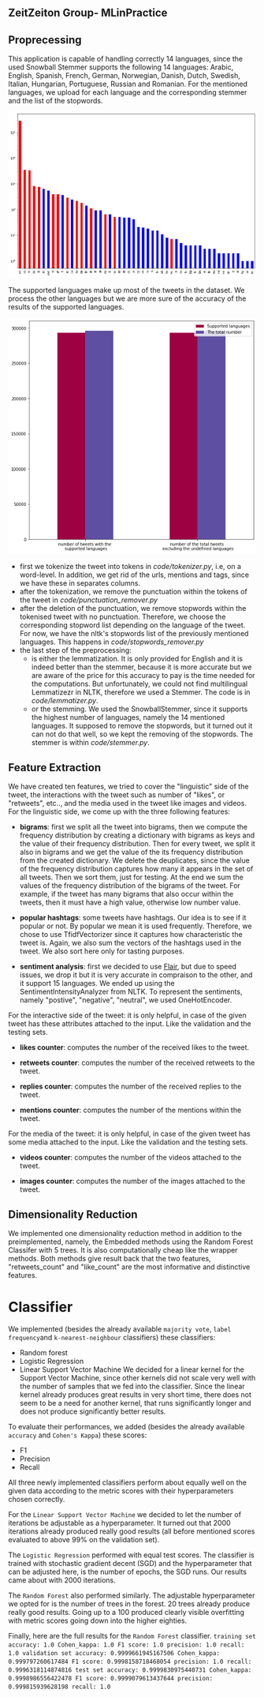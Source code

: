 ## ZeitZeiton Group- MLinPractice

## Proprecessing 
This application is capable of handling correctly 14 languages, since the used Snowball Stemmer supports the following 14 languages: Arabic, English, Spanish, French, German, Norwegian, Danish, Dutch, Swedish, Italian, Hungarian, Portuguese, Russian and Romanian.
For the mentioned languages, we upload for each language and the corresponding stemmer and the list of the stopwords.

<p align="center"> <img src="imgs/supported_languages.png"> </p>

The supported languages make up most of the tweets in the dataset. We process the other languages but we are more sure of the accuracy of the results of the supported languages.

<p align="center"> <img src="imgs/comparison.png"> </p>

- first we tokenize the tweet into tokens in *code/tokenizer.py*, i.e, on a word-level. In addition, we get rid of the urls, mentions and tags, since we have these in separates columns.
- after the tokenization, we remove the punctuation within the tokens of the tweet in *code/punctuation_remover.py*
- after the deletion of the punctuation, we remove stopwords within the tokenised tweet with no punctuation. Therefore, we choose the corresponding stopword list depending on the language of the tweet. For now, we have the nltk's stopwords list of the previously mentioned languages. This happens in *code/stopwords_remover.py*
- the last step of the preprocessing:
  - is either the lemmatization. It is only provided for English and it is indeed better than the stemmer, because it is more accurate but we are aware of the price for this accuracy to pay is the time needed for the computations. But unfortunately, we could not find multilingual Lemmatizezr in NLTK, therefore we used a Stemmer. The code is in *code/lemmatizer.py*.
  - or the stemming. We used the SnowballStemmer, since it supports the highest number of languages, namely the 14 mentioned languages. It supposed to remove the stopwords, but it turned out it can not do that well, so we kept the removing of the stopwords. The stemmer is within *code/stemmer.py*.

## Feature Extraction
We have created ten features, we tried to cover the "linguistic" side of the tweet, the interactions with the tweet such as number of "likes", or "retweets", etc.., and the media used in the tweet like images and videos. 
For the linguistic side, we come up with the three following features:
- **bigrams**: first we split all the tweet into bigrams, then we compute the frequency distribution by creating a dictionary with bigrams as keys and the value of their frequency distribution. Then for every tweet, we split it also in bigrams and we get the value of the its frequency distribution from the created dictionary.
We delete the deuplicates, since the value of the frequency distribution captures how many it appears in the set of all tweets. Then we sort them, just for testing. At the end we sum the values of the frequency distribution of the bigrams of the tweet. For example, if the tweet has many bigrams that also occur within the tweets, then it must have a high value, otherwise low number value.

- **popular hashtags**: some tweets have hashtags. Our idea is to see if it popular or not. By popular we mean it is used frequently. Therefore, we chose to use TfidfVectorizer since it captures how characteristic the tweet is. Again, we also sum the vectors of the hashtags used in the tweet. We also sort here only for tasting purposes.

- **sentiment analysis**: first we decided to use [Flair](https://github.com/flairNLP/flair), but due to speed issues, we drop it but it is very accurate in compraison to the other, and it support 15 languages. We ended up using the SentimentIntensityAnalyzer from NLTK. To represent the sentiments, namely "postive", "negative", "neutral", we used OneHotEncoder.
  
For the interactive side of the tweet: it is only helpful, in case of the given tweet has these attributes attached to the input. Like the validation and the testing sets. 
- **likes counter**: computes the number of the received likes to the tweet.

- **retweets counter**: computes the number of the received retweets to the tweet.

- **replies counter**: computes the number of the received replies to the tweet.

- **mentions counter**: computes the number of the mentions within the tweet.

For the media of the tweet: it is only helpful, in case of the given tweet has some media attached to the input. Like the validation and the testing sets. 

- **videos counter**: computes the number of the videos attached to the tweet.

- **images counter**: computes the number of the images attached to the tweet.


## Dimensionality Reduction

We implemented one dimensionality reduction method in addition to the preimplemented, namely, the Embedded methods using the Random Forest Classifer with 5 trees. It is also computationally cheap like the wrapper methods. Both methods give result back that the two features, "retweets_count" and "like_count" are the most informative and distinctive features.


# Classifier 
We implemented (besides the already available `majority vote`, `label frequency`and `k-nearest-neighbour` classifiers) these classifiers: 
* Random forest
* Logistic Regression 
* Linear Support Vector Machine
We decided for a linear kernel for the Support Vector Machine, since other kernels did not scale very well with the number of samples that we fed into the classifier. Since the linear kernel already produces great results in very short time, there does not seem to be a need for another kernel, that runs significantly longer and does not produce significantly better results. 

To evaluate their performances, we added (besides the already available `accuracy` and `Cohen's Kappa`) these scores: 
* F1
* Precision
* Recall 

All three newly implemented classifiers perform about equally well on the given data according to the metric scores with their hyperparameters chosen correctly.

For the `Linear Support Vector Machine` we decided to let the number of iterations be adjustable as a hyperparameter. It turned out that 2000 iterations already produced really good results (all before mentioned scores evaluated to above 99% on the validation set).

The `Logistic Regression` performed with equal test scores. The classifier is trained with stochastic gradient decent (SGD) and the hyperparameter that can be adjusted here, is the number of epochs, the SGD runs. Our results came about with 2000 iterations. 

The `Random Forest` also performed similarly. The adjustable hyperparameter we opted for is the number of trees in the forest. 20 trees already produce really good results. Going up to a 100 produced clearly visible overfitting with metric scores going down into the higher eighties. 

Finally, here are the full results for the `Random Forest` classifier. 
`
training set
  accuracy: 1.0
  Cohen_kappa: 1.0
  F1 score: 1.0
  precision: 1.0
  recall: 1.0
validation set
  accuracy: 0.9999661945167506
  Cohen_kappa: 0.999797260617484
  F1 score: 0.9998158718468054
  precision: 1.0
  recall: 0.9996318114874816
test set
  accuracy: 0.9999830975440731
  Cohen_kappa: 0.9998986556422478
  F1 score: 0.9999079613437644
  precision: 0.999815939628198
  recall: 1.0
`

